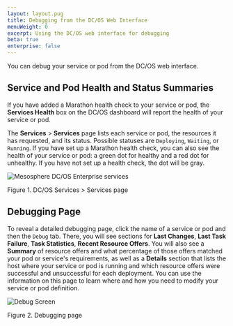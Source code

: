 ```yaml
---
layout: layout.pug
title: Debugging from the DC/OS Web Interface
menuWeight: 0
excerpt: Using the DC/OS web interface for debugging
beta: true
enterprise: false
---
```


<!-- The source repo for this topic is https://github.com/dcos/dcos-docs-site -->


You can debug your service or pod from the DC/OS web interface.

## Service and Pod Health and Status Summaries

If you have added a Marathon health check to your service or pod, the **Services Health** box on the DC/OS dashboard will report the health of your service or pod.

The **Services** > **Services** page lists each service or pod, the resources it has requested, and its status. Possible statuses are `Deploying`, `Waiting`, or `Running`. If you have set up a Marathon health check, you can also see the health of your service or pod: a green dot for healthy and a red dot for unhealthy. If you have not set up a health check, the dot will be gray.

![Mesosphere DC/OS Enterprise services](/dcos/1.12/img/services-ee.png)

Figure 1. DC/OS Services > Services page

## Debugging Page

To reveal a detailed debugging page, click the name of a service or pod and then the `Debug` tab. There, you will see sections for **Last Changes**, **Last Task Failure**, **Task Statistics**, **Recent Resource Offers**. You will also see a **Summary** of resource offers and what percentage of those offers matched your pod or service's requirements, as well as a **Details** section that lists the host where your service or pod is running and which resource offers were successful and unsuccessful for each deployment. You can use the information on this page to learn where and how you need to modify your service or pod definition.

![Debug Screen](/dcos/1.12/img/debug-ui.png)

Figure 2. Debugging page
